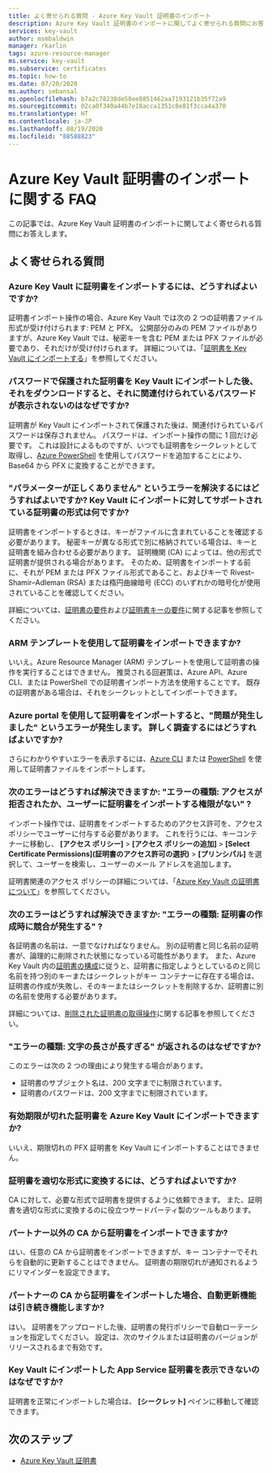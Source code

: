 ```yaml
---
title: よく寄せられる質問 - Azure Key Vault 証明書のインポート
description: Azure Key Vault 証明書のインポートに関してよく寄せられる質問にお答えします。
services: key-vault
author: msmbaldwin
manager: rkarlin
tags: azure-resource-manager
ms.service: key-vault
ms.subservice: certificates
ms.topic: how-to
ms.date: 07/20/2020
ms.author: sebansal
ms.openlocfilehash: b7a2c78238de58ee8851462aa7193121b35f72a9
ms.sourcegitcommit: 02ca0f340a44b7e18acca1351c8e81f3cca4a370
ms.translationtype: HT
ms.contentlocale: ja-JP
ms.lasthandoff: 08/19/2020
ms.locfileid: "88588823"
---
```

# <a name="importing-azure-key-vault-certificates-faq"></a>Azure Key Vault 証明書のインポートに関する FAQ

この記事では、Azure Key Vault 証明書のインポートに関してよく寄せられる質問にお答えします。

## <a name="frequently-asked-questions"></a>よく寄せられる質問

### <a name="how-can-i-import-a-certificate-in-azure-key-vault"></a>Azure Key Vault に証明書をインポートするには、どうすればよいですか?

証明書インポート操作の場合、Azure Key Vault では次の 2 つの証明書ファイル形式が受け付けられます: PEM と PFX。 公開部分のみの PEM ファイルがありますが、Azure Key Vault では、秘密キーを含む PEM または PFX ファイルが必要であり、それだけが受け付けられます。 詳細については、「[証明書を Key Vault にインポートする](https://docs.microsoft.com/azure/key-vault/certificates/tutorial-import-certificate#import-a-certificate-to-key-vault)」を参照してください。

### <a name="after-i-import-a-password-protected-certificate-to-key-vault-and-then-download-it-why-cant-i-see-the-password-thats-associated-with-it"></a>パスワードで保護された証明書を Key Vault にインポートした後、それをダウンロードすると、それに関連付けられているパスワードが表示されないのはなぜですか?
    
証明書が Key Vault にインポートされて保護された後は、関連付けられているパスワードは保存されません。 パスワードは、インポート操作の間に 1 回だけ必要です。 これは設計によるものですが、いつでも証明書をシークレットとして取得し、[Azure PowerShell](https://social.technet.microsoft.com/wiki/contents/articles/37431.exporting-azure-app-service-certificates.aspx) を使用してパスワードを追加することにより、Base64 から PFX に変換することができます。

### <a name="how-can-i-resolve-a-bad-parameter-error-what-are-the-supported-certificate-formats-for-importing-to-key-vault"></a>"パラメーターが正しくありません" というエラーを解決するにはどうすればよいですか? Key Vault にインポートに対してサポートされている証明書の形式は何ですか?

証明書をインポートするときは、キーがファイルに含まれていることを確認する必要があります。 秘密キーが異なる形式で別に格納されている場合は、キーと証明書を組み合わせる必要があります。 証明機関 (CA) によっては、他の形式で証明書が提供される場合があります。 そのため、証明書をインポートする前に、それが PEM または PFX ファイル形式であること、およびキーで Rivest–Shamir–Adleman (RSA) または楕円曲線暗号 (ECC) のいずれかの暗号化が使用されていることを確認してください。 

詳細については、[証明書の要件](https://docs.microsoft.com/azure/key-vault/certificates/certificate-scenarios#formats-of-import-we-support)および[証明書キーの要件](https://docs.microsoft.com/azure/key-vault/keys/about-keys#cryptographic-protection)に関する記事を参照してください。

###  <a name="can-i-import-a-certificate-by-using-an-arm-template"></a>ARM テンプレートを使用して証明書をインポートできますか?

いいえ。Azure Resource Manager (ARM) テンプレートを使用して証明書の操作を実行することはできません。 推奨される回避策は、Azure API、Azure CLI、または PowerShell での証明書インポート方法を使用することです。 既存の証明書がある場合は、それをシークレットとしてインポートできます。

### <a name="when-i-import-a-certificate-via-the-azure-portal-i-get-a-something-went-wrong-error-how-can-i-investigate-further"></a>Azure portal を使用して証明書をインポートすると、"問題が発生しました" というエラーが発生します。 詳しく調査するにはどうすればよいですか?
    
さらにわかりやすいエラーを表示するには、[Azure CLI](https://docs.microsoft.com/cli/azure/keyvault/certificate?view=azure-cli-latest#az-keyvault-certificate-import) または [PowerShell](https://docs.microsoft.com/powershell/module/azurerm.keyvault/import-azurekeyvaultcertificate?view=azurermps-6.13.0) を使用して証明書ファイルをインポートします。

### <a name="how-can-i-resolve-error-type-access-denied-or-user-is-unauthorized-to-import-certificate"></a>次のエラーはどうすれば解決できますか: "エラーの種類: アクセスが拒否されたか、ユーザーに証明書をインポートする権限がない" ?
    
インポート操作では、証明書をインポートするためのアクセス許可を、アクセス ポリシーでユーザーに付与する必要があります。 これを行うには、キーコンテナーに移動し、 **[アクセス ポリシー]**  >  **[アクセス ポリシーの追加]**  >  **[Select Certificate Permissions]\(証明書のアクセス許可の選択\)**  >  **[プリンシパル]** を選択して、ユーザーを検索し、ユーザーのメール アドレスを追加します。 

証明書関連のアクセス ポリシーの詳細については、「[Azure Key Vault の証明書について](https://docs.microsoft.com/azure/key-vault/certificates/about-certificates#certificate-access-control)」を参照してください。


### <a name="how-can-i-resolve-error-type-conflict-when-creating-a-certificate"></a>次のエラーはどうすれば解決できますか: "エラーの種類: 証明書の作成時に競合が発生する" ?
    
各証明書の名前は、一意でなければなりません。 別の証明書と同じ名前の証明書が、論理的に削除された状態になっている可能性があります。 また、Azure Key Vault 内の[証明書の構成](https://docs.microsoft.com/azure/key-vault/certificates/about-certificates#composition-of-a-certificate)に従うと、証明書に指定しようとしているのと同じ名前を持つ別のキーまたはシークレットがキー コンテナーに存在する場合は、証明書の作成が失敗し、そのキーまたはシークレットを削除するか、証明書に別の名前を使用する必要があります。 

詳細については、[削除された証明書の取得操作](https://docs.microsoft.com/rest/api/keyvault/getdeletedcertificate/getdeletedcertificate)に関する記事を参照してください。

### <a name="why-am-i-getting-error-type-char-length-is-too-long"></a>"エラーの種類: 文字の長さが長すぎる" が返されるのはなぜですか?
このエラーは次の 2 つの理由により発生する場合があります。    
* 証明書のサブジェクト名は、200 文字までに制限されています。
* 証明書のパスワードは、200 文字までに制限されています。

### <a name="can-i-import-an-expired-certificate-to-azure-key-vault"></a>有効期限が切れた証明書を Azure Key Vault にインポートできますか?
    
いいえ、期限切れの PFX 証明書を Key Vault にインポートすることはできません。

### <a name="how-can-i-convert-my-certificate-to-the-proper-format"></a>証明書を適切な形式に変換するには、どうすればよいですか?

CA に対して、必要な形式で証明書を提供するように依頼できます。 また、証明書を適切な形式に変換するのに役立つサードパーティ製のツールもあります。

### <a name="can-i-import-certificates-from-non-partner-cas"></a>パートナー以外の CA から証明書をインポートできますか?
はい、任意の CA から証明書をインポートできますが、キー コンテナーでそれらを自動的に更新することはできません。 証明書の期限切れが通知されるようにリマインダーを設定できます。

### <a name="if-i-import-a-certificate-from-a-partner-ca-will-the-autorenewal-feature-still-work"></a>パートナーの CA から証明書をインポートした場合、自動更新機能は引き続き機能しますか?
はい。 証明書をアップロードした後、証明書の発行ポリシーで自動ローテーションを指定してください。 設定は、次のサイクルまたは証明書のバージョンがリリースされるまで有効です。

### <a name="why-cant-i-see-the-app-service-certificate-that-i-imported-to-key-vault"></a>Key Vault にインポートした App Service 証明書を表示できないのはなぜですか? 
証明書を正常にインポートした場合は、 **[シークレット]** ペインに移動して確認できます。


## <a name="next-steps"></a>次のステップ

- [Azure Key Vault 証明書](/azure/key-vault/certificates/about-certificates)
